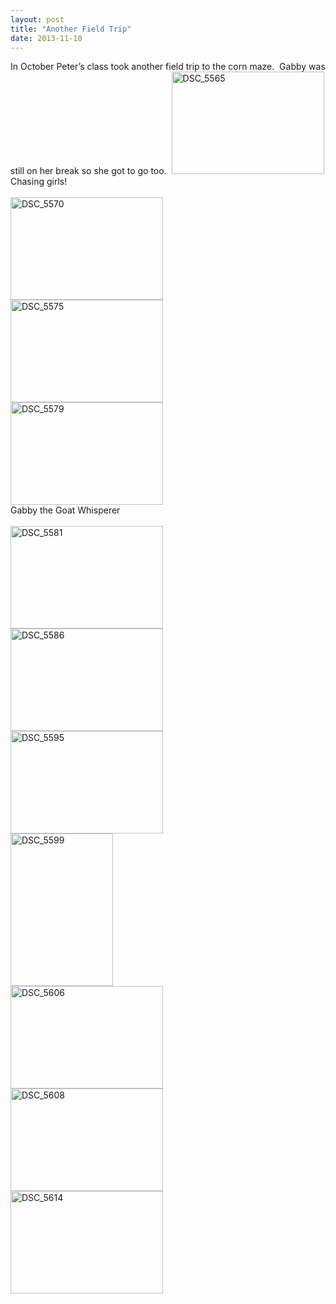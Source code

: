 ```yaml
---
layout: post
title: "Another Field Trip"
date: 2013-11-10
---
```


<p>In October Peter’s class took another field trip to the corn maze.&#160; Gabby was still on her break so she got to go too.&#160; <a href="/thepaladinos/assets/images/DSC_5565.jpg"><img title="DSC_5565" style="border-top: 0px; border-right: 0px; background-image: none; border-bottom: 0px; padding-top: 0px; padding-left: 0px; margin: 0px; border-left: 0px; display: inline; padding-right: 0px" border="0" alt="DSC_5565" src="/thepaladinos/assets/images/DSC_5565_thumb.jpg" width="244" height="164" /></a>    <br />Chasing girls!    <br />    <br /><a href="/thepaladinos/assets/images/DSC_5570.jpg"><img title="DSC_5570" style="border-top: 0px; border-right: 0px; background-image: none; border-bottom: 0px; padding-top: 0px; padding-left: 0px; border-left: 0px; display: inline; padding-right: 0px" border="0" alt="DSC_5570" src="/thepaladinos/assets/images/DSC_5570_thumb.jpg" width="244" height="164" /></a>    <br /><a href="/thepaladinos/assets/images/DSC_5575.jpg"><img title="DSC_5575" style="border-top: 0px; border-right: 0px; background-image: none; border-bottom: 0px; padding-top: 0px; padding-left: 0px; border-left: 0px; display: inline; padding-right: 0px" border="0" alt="DSC_5575" src="/thepaladinos/assets/images/DSC_5575_thumb.jpg" width="244" height="164" /></a>    <br /><a href="/thepaladinos/assets/images/DSC_5579.jpg"><img title="DSC_5579" style="border-top: 0px; border-right: 0px; background-image: none; border-bottom: 0px; padding-top: 0px; padding-left: 0px; margin: 0px; border-left: 0px; display: inline; padding-right: 0px" border="0" alt="DSC_5579" src="/thepaladinos/assets/images/DSC_5579_thumb.jpg" width="244" height="164" /></a>    <br />Gabby the Goat Whisperer    <br />    <br /><a href="/thepaladinos/assets/images/DSC_5581.jpg"><img title="DSC_5581" style="border-top: 0px; border-right: 0px; background-image: none; border-bottom: 0px; padding-top: 0px; padding-left: 0px; margin: 0px; border-left: 0px; display: inline; padding-right: 0px" border="0" alt="DSC_5581" src="/thepaladinos/assets/images/DSC_5581_thumb.jpg" width="244" height="164" /></a>    <br /><a href="/thepaladinos/assets/images/DSC_5586.jpg"><img title="DSC_5586" style="border-top: 0px; border-right: 0px; background-image: none; border-bottom: 0px; padding-top: 0px; padding-left: 0px; margin: 0px; border-left: 0px; display: inline; padding-right: 0px" border="0" alt="DSC_5586" src="/thepaladinos/assets/images/DSC_5586_thumb.jpg" width="244" height="164" /></a>    <br /><a href="/thepaladinos/assets/images/DSC_5595.jpg"><img title="DSC_5595" style="border-top: 0px; border-right: 0px; background-image: none; border-bottom: 0px; padding-top: 0px; padding-left: 0px; margin: 0px; border-left: 0px; display: inline; padding-right: 0px" border="0" alt="DSC_5595" src="/thepaladinos/assets/images/DSC_5595_thumb.jpg" width="244" height="164" /></a>    <br /><a href="/thepaladinos/assets/images/DSC_5599.jpg"><img title="DSC_5599" style="border-top: 0px; border-right: 0px; background-image: none; border-bottom: 0px; padding-top: 0px; padding-left: 0px; margin: 0px; border-left: 0px; display: inline; padding-right: 0px" border="0" alt="DSC_5599" src="/thepaladinos/assets/images/DSC_5599_thumb.jpg" width="164" height="244" /></a>    <br /><a href="/thepaladinos/assets/images/DSC_5606.jpg"><img title="DSC_5606" style="border-top: 0px; border-right: 0px; background-image: none; border-bottom: 0px; padding-top: 0px; padding-left: 0px; margin: 0px; border-left: 0px; display: inline; padding-right: 0px" border="0" alt="DSC_5606" src="/thepaladinos/assets/images/DSC_5606_thumb.jpg" width="244" height="164" /></a>    <br /><a href="/thepaladinos/assets/images/DSC_5608.jpg"><img title="DSC_5608" style="border-top: 0px; border-right: 0px; background-image: none; border-bottom: 0px; padding-top: 0px; padding-left: 0px; margin: 0px; border-left: 0px; display: inline; padding-right: 0px" border="0" alt="DSC_5608" src="/thepaladinos/assets/images/DSC_5608_thumb.jpg" width="244" height="164" /></a>    <br /><a href="/thepaladinos/assets/images/DSC_5614.jpg"><img title="DSC_5614" style="border-top: 0px; border-right: 0px; background-image: none; border-bottom: 0px; padding-top: 0px; padding-left: 0px; margin: 0px; border-left: 0px; display: inline; padding-right: 0px" border="0" alt="DSC_5614" src="/thepaladinos/assets/images/DSC_5614_thumb.jpg" width="244" height="164" /></a></p>
